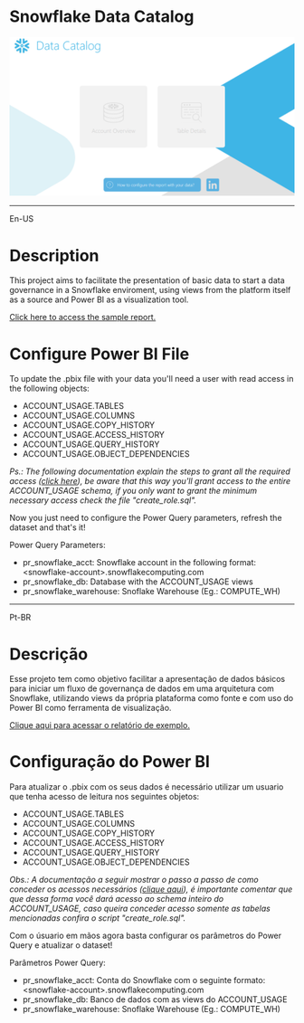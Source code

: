 # Snowflake Data Catalog
[![Clique aqui para acessar.](readme.png)](https://app.powerbi.com/view?r=eyJrIjoiNzUwYzExMWYtYjkyMC00Nzc4LThkNjYtZWRkZmFhMmY3NTI5IiwidCI6IjkyZGVmYjkyLWQwZWYtNDZkZC04OWQ1LTdlN2JmZTIzMmYwNSJ9)

----
En-US
# Description
This project aims to facilitate the presentation of basic data to start a data governance in a Snowflake enviroment, using views from the platform itself as a source and Power BI as a visualization tool.

[Click here to access the sample report.](https://app.powerbi.com/view?r=eyJrIjoiNzUwYzExMWYtYjkyMC00Nzc4LThkNjYtZWRkZmFhMmY3NTI5IiwidCI6IjkyZGVmYjkyLWQwZWYtNDZkZC04OWQ1LTdlN2JmZTIzMmYwNSJ9)

# Configure Power BI File

To update the .pbix file with your data you'll need a user with read access in the following objects:

- ACCOUNT_USAGE.TABLES
- ACCOUNT_USAGE.COLUMNS
- ACCOUNT_USAGE.COPY_HISTORY
- ACCOUNT_USAGE.ACCESS_HISTORY
- ACCOUNT_USAGE.QUERY_HISTORY
- ACCOUNT_USAGE.OBJECT_DEPENDENCIES

*Ps.: The following documentation explain the steps to grant all the required access ([click here](https://docs.snowflake.com/en/sql-reference/account-usage#enabling-the-snowflake-database-usage-for-other-roles)), be aware that this way you'll grant access to the entire ACCOUNT_USAGE schema, if you only want to grant the minimum necessary access check the file "create_role.sql".*

Now you just need to configure the Power Query parameters, refresh the dataset and that's it!

Power Query Parameters:
- pr_snowflake_acct: Snowflake account in the following format: \<snowflake-account\>.snowflakecomputing.com
- pr_snowflake_db: Database with the ACCOUNT_USAGE views
- pr_snowflake_warehouse: Snoflake Warehouse (Eg.: COMPUTE_WH)

--------
Pt-BR

# Descrição
Esse projeto tem como objetivo facilitar a apresentação de dados básicos para iniciar um fluxo de governança de dados em uma arquitetura com Snowflake, utilizando views da própria plataforma como fonte e com uso do Power BI como ferramenta de visualização.

[Clique aqui para acessar o relatório de exemplo.](https://app.powerbi.com/view?r=eyJrIjoiNzUwYzExMWYtYjkyMC00Nzc4LThkNjYtZWRkZmFhMmY3NTI5IiwidCI6IjkyZGVmYjkyLWQwZWYtNDZkZC04OWQ1LTdlN2JmZTIzMmYwNSJ9)

# Configuração do Power BI

Para atualizar o .pbix com os seus dados é necessário utilizar um usuario que tenha acesso de leitura nos seguintes objetos:

- ACCOUNT_USAGE.TABLES
- ACCOUNT_USAGE.COLUMNS
- ACCOUNT_USAGE.COPY_HISTORY
- ACCOUNT_USAGE.ACCESS_HISTORY
- ACCOUNT_USAGE.QUERY_HISTORY
- ACCOUNT_USAGE.OBJECT_DEPENDENCIES

*Obs.: A documentação a seguir mostrar o passo a passo de como conceder os acessos necessários ([clique aqui](https://docs.snowflake.com/en/sql-reference/account-usage#enabling-the-snowflake-database-usage-for-other-roles)), é importante comentar que que dessa forma você dará acesso ao schema inteiro do ACCOUNT_USAGE, caso queira conceder acesso somente as tabelas mencionadas confira o script "create_role.sql".*

Com o úsuario em mãos agora basta configurar os parâmetros do Power Query e atualizar o dataset!

Parâmetros Power Query:
- pr_snowflake_acct: Conta do Snowflake com o seguinte formato: \<snowflake-account\>.snowflakecomputing.com
- pr_snowflake_db: Banco de dados com as views do ACCOUNT_USAGE
- pr_snowflake_warehouse: Snoflake Warehouse (Eg.: COMPUTE_WH)